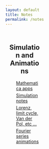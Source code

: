 ```yaml
---
layout: default
title: Notes
permalink: /notes
---
```


<style>
* {
  box-sizing: border-box;
}


/* html{
    font-size: 100.0%;    
}  */

/* body{
      margin:  0 auto; 
      padding: 1em;
      color: #444; 
      font-family: Tahoma, Verdana,   Segoe, sans-serif;
      font-style: normal; 
      font-size: 1em;              
      max-width: 1200px; 
      background: #FFFFFF;
} */


/* Create three equal columns that floats next to each other */
.column {
  margin:  0 auto; 
  float: left;
  max-width: 30%;
  padding: 10px;  
  margin:  0 auto;   
}

/* Clear floats after the columns */
.row:after {
  content: "";
  display: table;
  clear: both;
}

h2 {text-align:center;}

li:not(:last-child) { 
   margin-bottom: 5px;  
}

/* div.box {border:1px solid #D3D3D3; margin:  10px auto;} */
div.box {margin:  10px auto;}

</style>

<div class="row">
    <div class="column">    
        <DIV class="box">
            <h2>Simulation and Animations</h2>
                <ul style="list-style-type:none;">
                <li><a href="../assets/Resume_MalavPatel.pdf" >Mathematica apps</a> </li>
                <li><a href="../assets/Resume_MalavPatel.pdf" >Simulation notes</a> </li>
                <li><a href="../assets/Resume_MalavPatel.pdf">Lorenz, limit cycle, Van der Pol, etc ...</a> </li>
                <LI><a href="../assets/Resume_MalavPatel.pdf" >Fourier series animations</a></li>
                </ul>
        </DIV>
    </div>
</div>